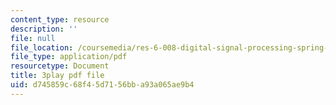 ```yaml
---
content_type: resource
description: ''
file: null
file_location: /coursemedia/res-6-008-digital-signal-processing-spring-2011/d745859c68f45d7156bba93a065ae9b4_rF5sEfhttwo.pdf
file_type: application/pdf
resourcetype: Document
title: 3play pdf file
uid: d745859c-68f4-5d71-56bb-a93a065ae9b4
---
```

